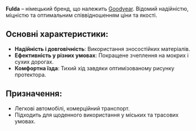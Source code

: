 **Fulda** – німецький бренд, що належить [Goodyear](/brands/goodyear). Відомий надійністю, міцністю та оптимальним співвідношенням ціни та якості.

## Основні характеристики:

- **Надійність і довговічність**: Використання зносостійких матеріалів.
- **Ефективність у різних умовах**: Покращене зчеплення на мокрих і сухих дорогах.
- **Комфортна їзда**: Тихий хід завдяки оптимізованому рисунку протектора.

## Призначення:

- Легкові автомобілі, комерційний транспорт.
- Підходить для щоденного використання у міських та трасових умовах.